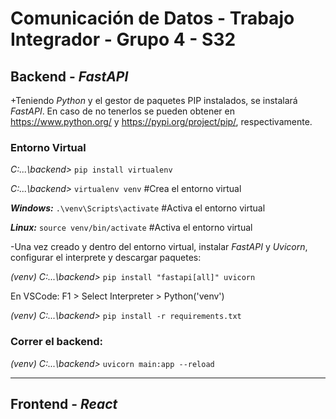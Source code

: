 # Comunicación de Datos - Trabajo Integrador - Grupo 4 - S32

## Backend - _FastAPI_

+Teniendo _Python_ y el gestor de paquetes PIP instalados, se instalará _FastAPI_. En caso de no tenerlos se pueden obtener en https://www.python.org/ y https://pypi.org/project/pip/, respectivamente.

### Entorno Virtual

_C:...\backend>_ `pip install virtualenv`

_C:...\backend>_ `virtualenv venv`                        #Crea el entorno virtual

**_Windows:_**
`.\venv\Scripts\activate`                                 #Activa el entorno virtual

**_Linux:_**
`source venv/bin/activate`                                #Activa el entorno virtual

-Una vez creado y dentro del entorno virtual, instalar _FastAPI_ y _Uvicorn_, configurar el interprete y descargar paquetes:

_(venv) C:...\backend>_ `pip install "fastapi[all]" uvicorn`

En VSCode: F1 > Select Interpreter > Python('venv')

_(venv) C:...\backend>_ `pip install -r requirements.txt`

### Correr el backend:

_(venv) C:...\backend>_ `uvicorn main:app --reload`


---

## Frontend - _React_
